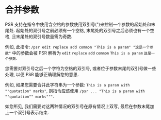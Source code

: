 # 合并参数

PSR 支持在指令中使用含空格的参数使用双引号(")来控制一个参数的起始处和末尾处. 起始处的双引号之前必须有一个空格, 末尾处的双引号之后必须也有一个空格, 且末尾处的双引号数量需为奇数.

例如, 此指令: `/psr edit replace add common "This is a param" "这是一个参数"` 中的参数会被 PSR 解析为 `edit`  `replace` `add` `common` `This is a param` `这是一个参数`.&#x20;



您需要对双引号之后一个字符为空格的双引号, 或者位于参数末尾的双引号做一些处理, 以便 PSR 能够正确理解您的意思.

例如, 如果您需要合并此字符串为一个参数: `This is a param with ""quotation" marks"`, 则指令应该使用 `/psr ... "This is a param with ""quotation"" marks"""`.

如您所见, 我们需要对这两种情况的双引号在原有情况上双写, 最后在参数末尾加上一个双引号表示结束.
